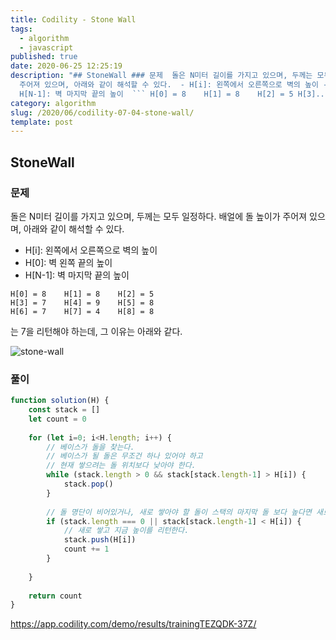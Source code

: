 ```yaml
---
title: Codility - Stone Wall
tags:
  - algorithm
  - javascript
published: true
date: 2020-06-25 12:25:19
description: "## StoneWall ### 문제  돌은 N미터 길이를 가지고 있으며, 두께는 모두 일정하다. 배얼에 돌 높이가
  주어져 있으며, 아래와 같이 해석할 수 있다.  - H[i]: 왼쪽에서 오른쪽으로 벽의 높이 - H[0]: 벽 왼쪽 끝의 높이 -
  H[N-1]: 벽 마지막 끝의 높이  ``` H[0] = 8    H[1] = 8    H[2] = 5 H[3]..."
category: algorithm
slug: /2020/06/codility-07-04-stone-wall/
template: post
---
```

## StoneWall

### 문제

돌은 N미터 길이를 가지고 있으며, 두께는 모두 일정하다. 배얼에 돌 높이가 주어져 있으며, 아래와 같이 해석할 수 있다.

- H[i]: 왼쪽에서 오른쪽으로 벽의 높이
- H[0]: 벽 왼쪽 끝의 높이
- H[N-1]: 벽 마지막 끝의 높이

```
H[0] = 8    H[1] = 8    H[2] = 5
H[3] = 7    H[4] = 9    H[5] = 8
H[6] = 7    H[7] = 4    H[8] = 8
```

는 7을 리턴해야 하는데, 그 이유는 아래와 같다.

![stone-wall](https://codility-frontend-prod.s3.amazonaws.com/media/task_static/stone_wall/static/images/auto/4f1cef49cc46d451e88109d449ab7975.png)

### 풀이

```javascript
function solution(H) {
    const stack = []
    let count = 0
    
    for (let i=0; i<H.length; i++) {
        // 베이스가 돌을 찾는다.
        // 베이스가 될 돌은 무조건 하나 있어야 하고 
        // 현재 쌓으려는 돌 위치보다 낮아야 한다.
        while (stack.length > 0 && stack[stack.length-1] > H[i]) {
            stack.pop()
        }
    
        // 돌 명단이 비어있거나, 새로 쌓아야 할 돌이 스택의 마지막 돌 보다 높다면 새로 쌓는다.
        if (stack.length === 0 || stack[stack.length-1] < H[i]) {
            // 새로 쌓고 지금 높이를 리턴한다.
            stack.push(H[i])
            count += 1
        }
        
    }
    
    return count
}
```

https://app.codility.com/demo/results/trainingTEZQDK-37Z/